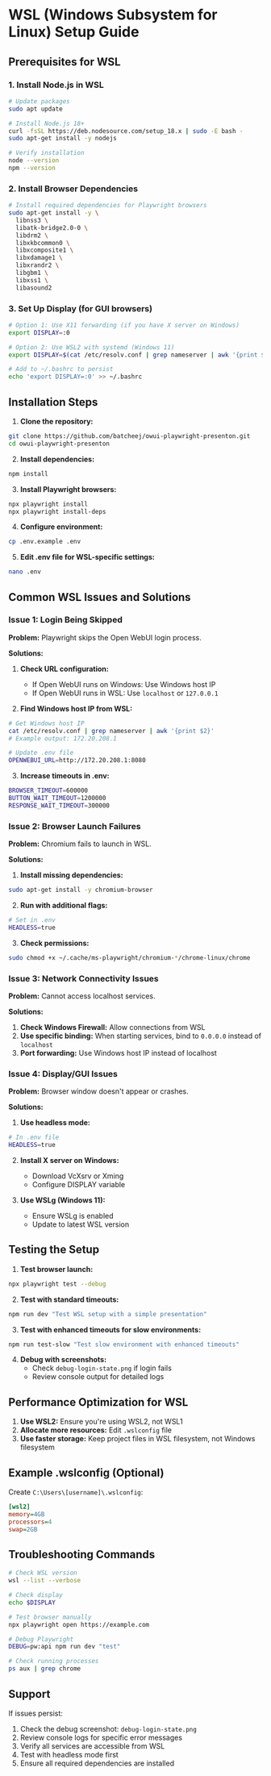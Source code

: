 # WSL (Windows Subsystem for Linux) Setup Guide

## Prerequisites for WSL

### 1. Install Node.js in WSL
```bash
# Update packages
sudo apt update

# Install Node.js 18+
curl -fsSL https://deb.nodesource.com/setup_18.x | sudo -E bash -
sudo apt-get install -y nodejs

# Verify installation
node --version
npm --version
```

### 2. Install Browser Dependencies
```bash
# Install required dependencies for Playwright browsers
sudo apt-get install -y \
  libnss3 \
  libatk-bridge2.0-0 \
  libdrm2 \
  libxkbcommon0 \
  libxcomposite1 \
  libxdamage1 \
  libxrandr2 \
  libgbm1 \
  libxss1 \
  libasound2
```

### 3. Set Up Display (for GUI browsers)
```bash
# Option 1: Use X11 forwarding (if you have X server on Windows)
export DISPLAY=:0

# Option 2: Use WSL2 with systemd (Windows 11)
export DISPLAY=$(cat /etc/resolv.conf | grep nameserver | awk '{print $2}'):0

# Add to ~/.bashrc to persist
echo 'export DISPLAY=:0' >> ~/.bashrc
```

## Installation Steps

1. **Clone the repository:**
```bash
git clone https://github.com/batcheej/owui-playwright-presenton.git
cd owui-playwright-presenton
```

2. **Install dependencies:**
```bash
npm install
```

3. **Install Playwright browsers:**
```bash
npx playwright install
npx playwright install-deps
```

4. **Configure environment:**
```bash
cp .env.example .env
```

5. **Edit .env file for WSL-specific settings:**
```bash
nano .env
```

## Common WSL Issues and Solutions

### Issue 1: Login Being Skipped

**Problem:** Playwright skips the Open WebUI login process.

**Solutions:**
1. **Check URL configuration:**
   - If Open WebUI runs on Windows: Use Windows host IP
   - If Open WebUI runs in WSL: Use `localhost` or `127.0.0.1`

2. **Find Windows host IP from WSL:**
```bash
# Get Windows host IP
cat /etc/resolv.conf | grep nameserver | awk '{print $2}'
# Example output: 172.20.208.1

# Update .env file
OPENWEBUI_URL=http://172.20.208.1:8080
```

3. **Increase timeouts in .env:**
```bash
BROWSER_TIMEOUT=600000
BUTTON_WAIT_TIMEOUT=1200000
RESPONSE_WAIT_TIMEOUT=300000
```

### Issue 2: Browser Launch Failures

**Problem:** Chromium fails to launch in WSL.

**Solutions:**
1. **Install missing dependencies:**
```bash
sudo apt-get install -y chromium-browser
```

2. **Run with additional flags:**
```bash
# Set in .env
HEADLESS=true
```

3. **Check permissions:**
```bash
sudo chmod +x ~/.cache/ms-playwright/chromium-*/chrome-linux/chrome
```

### Issue 3: Network Connectivity Issues

**Problem:** Cannot access localhost services.

**Solutions:**
1. **Check Windows Firewall:** Allow connections from WSL
2. **Use specific binding:** When starting services, bind to `0.0.0.0` instead of `localhost`
3. **Port forwarding:** Use Windows host IP instead of localhost

### Issue 4: Display/GUI Issues

**Problem:** Browser window doesn't appear or crashes.

**Solutions:**
1. **Use headless mode:**
```bash
# In .env file
HEADLESS=true
```

2. **Install X server on Windows:**
   - Download VcXsrv or Xming
   - Configure DISPLAY variable

3. **Use WSLg (Windows 11):**
   - Ensure WSLg is enabled
   - Update to latest WSL version

## Testing the Setup

1. **Test browser launch:**
```bash
npx playwright test --debug
```

2. **Test with standard timeouts:**
```bash
npm run dev "Test WSL setup with a simple presentation"
```

3. **Test with enhanced timeouts for slow environments:**
```bash
npm run test-slow "Test slow environment with enhanced timeouts"
```

4. **Debug with screenshots:**
   - Check `debug-login-state.png` if login fails
   - Review console output for detailed logs

## Performance Optimization for WSL

1. **Use WSL2:** Ensure you're using WSL2, not WSL1
2. **Allocate more resources:** Edit `.wslconfig` file
3. **Use faster storage:** Keep project files in WSL filesystem, not Windows filesystem

## Example .wslconfig (Optional)
Create `C:\Users\[username]\.wslconfig`:
```ini
[wsl2]
memory=4GB
processors=4
swap=2GB
```

## Troubleshooting Commands

```bash
# Check WSL version
wsl --list --verbose

# Check display
echo $DISPLAY

# Test browser manually
npx playwright open https://example.com

# Debug Playwright
DEBUG=pw:api npm run dev "test"

# Check running processes
ps aux | grep chrome
```

## Support

If issues persist:
1. Check the debug screenshot: `debug-login-state.png`
2. Review console logs for specific error messages
3. Verify all services are accessible from WSL
4. Test with headless mode first
5. Ensure all required dependencies are installed